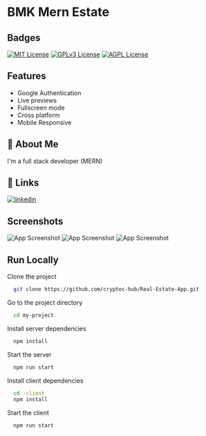 
# BMK Mern Estate




## Badges

[![MIT License](https://img.shields.io/badge/License-MIT-green.svg)](https://choosealicense.com/licenses/mit/)
[![GPLv3 License](https://img.shields.io/badge/License-GPL%20v3-yellow.svg)](https://opensource.org/licenses/)
[![AGPL License](https://img.shields.io/badge/license-AGPL-blue.svg)](http://www.gnu.org/licenses/agpl-3.0)


## Features

- Google Authentication
- Live previews
- Fullscreen mode
- Cross platform
- Mobile Responsive


## 🚀 About Me
I'm a full stack developer (MERN)


## 🔗 Links
[![linkedin](https://img.shields.io/badge/linkedin-0A66C2?style=for-the-badge&logo=linkedin&logoColor=white)](www.linkedin.com/in/paul-kamau-congnicrafter)



## Screenshots

![App Screenshot](https://i.ibb.co/kgs3kNt/i-Phone-13-PRO-bmk-mern-estate-onrender-com-1.png)
![App Screenshot](https://i.ibb.co/kgvJnkn/i-Phone-13-PRO-bmk-mern-estate-onrender-com-3.png)
![App Screenshot](https://i.ibb.co/n7D9my9/Capture.png)





## Run Locally

Clone the project

```bash
  git clone https://github.com/cryptec-hub/Real-Estate-App.git
```

Go to the project directory

```bash
  cd my-project
```

Install server dependencies

```bash
  npm install
```

Start the server

```bash
  npm run start
```

Install client dependencies

```bash
  cd -client
  npm install
```
Start the client

```bash
  npm run start
```


